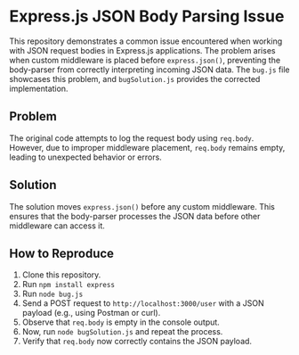 # Express.js JSON Body Parsing Issue

This repository demonstrates a common issue encountered when working with JSON request bodies in Express.js applications.  The problem arises when custom middleware is placed before `express.json()`, preventing the body-parser from correctly interpreting incoming JSON data.  The `bug.js` file showcases this problem, and `bugSolution.js` provides the corrected implementation.

## Problem
The original code attempts to log the request body using `req.body`.  However, due to improper middleware placement, `req.body` remains empty, leading to unexpected behavior or errors. 

## Solution
The solution moves `express.json()` before any custom middleware. This ensures that the body-parser processes the JSON data before other middleware can access it.

## How to Reproduce
1. Clone this repository.
2. Run `npm install express`
3. Run `node bug.js`
4. Send a POST request to `http://localhost:3000/user` with a JSON payload (e.g., using Postman or curl).
5. Observe that `req.body` is empty in the console output.
6. Now, run `node bugSolution.js` and repeat the process.
7. Verify that `req.body` now correctly contains the JSON payload.

